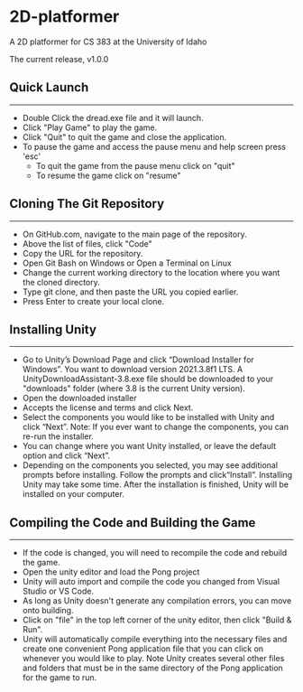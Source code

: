 # 2D-platformer
A 2D platformer for CS 383 at the University of Idaho

The current release, v1.0.0 

## Quick Launch
-------------------
- Double Click the dread.exe file and it will launch.
- Click "Play Game" to play the game.
- Click "Quit" to quit the game and close the application.
- To pause the game and access the pause menu and help screen press 'esc'
  - To quit the game from the pause menu click on "quit"
  - To resume the game click on "resume" 
 

## Cloning The Git Repository
-------------------
- On GitHub.com, navigate to the main page of the repository.
- Above the list of files, click "Code"  
- Copy the URL for the repository.  
- Open Git Bash on Windows or Open a Terminal on Linux  
- Change the current working directory to the location where you want the cloned directory.  
- Type git clone, and then paste the URL you copied earlier.  
- Press Enter to create your local clone.  
 

## Installing Unity
-------------------
- Go to Unity’s Download Page and click “Download Installer for Windows”. You want to download version 2021.3.8f1 LTS. A UnityDownloadAssistant-3.8.exe file should be downloaded to your "downloads" folder (where 3.8 is the current Unity version). 
- Open the downloaded installer  
- Accepts the license and terms and click Next. 
- Select the components you would like to be installed with Unity and       click “Next”. Note: If you ever want to change the components, you can     re-run the installer. 
- You can change where you want Unity installed, or leave the default       option and click “Next”. 
- Depending on the components you selected, you may see additional prompts    before installing. Follow the prompts and click“Install”. Installing      Unity may take some time. After the installation is finished, Unity        will be installed on your computer.  
 

## Compiling the Code and Building the Game
-------------------
- If the code is changed, you will need to recompile the code and rebuild the game.  
- Open the unity editor and load the Pong project
- Unity will auto import and compile the code you changed from Visual Studio or VS Code.  
- As long as Unity doesn't generate any compilation errors, you can move onto building.  
- Click on "file" in the top left corner of the unity editor, then click "Build & Run".  
- Unity will automatically compile everything into the necessary files and create one convenient Pong application file that you can click on whenever you would like to   play. Note Unity creates several other files and folders that must be in the same directory of the Pong application for the game to run.  
 



<!-- ## Future Improvements
---------------------
-  -->